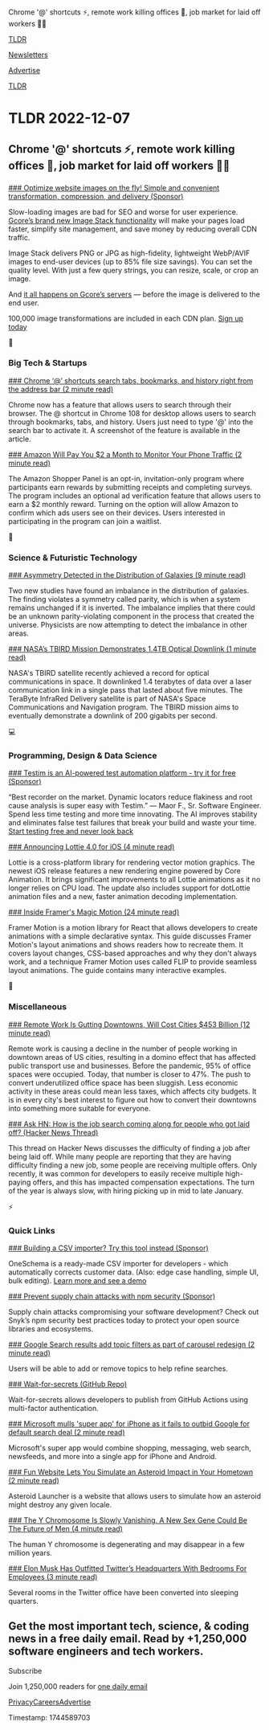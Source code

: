 Chrome '@' shortcuts ⚡, remote work killing offices 🏢, job market for laid off workers 👨‍💻

[TLDR](/)

[Newsletters](/newsletters)

[Advertise](https://advertise.tldr.tech/)

[TLDR](/)

# TLDR 2022-12-07

## Chrome '@' shortcuts ⚡, remote work killing offices 🏢, job market for laid off workers 👨‍💻

### 

[### Optimize website images on the fly! Simple and convenient transformation, compression, and delivery (Sponsor)](https://gcore.com/image-stack?utm_source=tldr&amp;utm_medium=email&amp;utm_campaign=image-stack-release)

Slow-loading images are bad for SEO and worse for user experience. [Gcore’s brand new Image Stack functionality](https://gcore.com/image-stack?utm_source=tldr&utm_medium=email&utm_campaign=image-stack-release) will make your pages load faster, simplify site management, and save money by reducing overall CDN traffic.

Image Stack delivers PNG or JPG as high-fidelity, lightweight WebP/AVIF images to end-user devices (up to 85% file size savings). You can set the quality level. With just a few query strings, you can resize, scale, or crop an image.

And [it all happens on Gcore’s servers](https://gcore.com/image-stack?utm_source=tldr&utm_medium=email&utm_campaign=image-stack-release) — before the image is delivered to the end user.

100,000 image transformations are included in each CDN plan. [Sign up today](https://gcore.com/image-stack?utm_source=tldr&utm_medium=email&utm_campaign=image-stack-release)

📱

### Big Tech & Startups

[### Chrome ‘@’ shortcuts search tabs, bookmarks, and history right from the address bar (2 minute read)](https://www.theverge.com/2022/12/6/23496839/google-chrome-site-search-shortcuts-tabs-bookmarks-history?utm_source=tldrnewsletter)

Chrome now has a feature that allows users to search through their browser. The @ shortcut in Chrome 108 for desktop allows users to search through bookmarks, tabs, and history. Users just need to type '@' into the search bar to activate it. A screenshot of the feature is available in the article.

[### Amazon Will Pay You $2 a Month to Monitor Your Phone Traffic (2 minute read)](https://gizmodo.com/amazon-ads-amazon-prime-jeff-bezos-online-shopping-1849858058?utm_source=tldrnewsletter)

The Amazon Shopper Panel is an opt-in, invitation-only program where participants earn rewards by submitting receipts and completing surveys. The program includes an optional ad verification feature that allows users to earn a $2 monthly reward. Turning on the option will allow Amazon to confirm which ads users see on their devices. Users interested in participating in the program can join a waitlist.

🚀

### Science & Futuristic Technology

[### Asymmetry Detected in the Distribution of Galaxies (9 minute read)](https://www.quantamagazine.org/asymmetry-detected-in-the-distribution-of-galaxies-20221205/?utm_source=tldrnewsletter)

Two new studies have found an imbalance in the distribution of galaxies. The finding violates a symmetry called parity, which is when a system remains unchanged if it is inverted. The imbalance implies that there could be an unknown parity-violating component in the process that created the universe. Physicists are now attempting to detect the imbalance in other areas.

[### NASA’s TBIRD Mission Demonstrates 1.4TB Optical Downlink (1 minute read)](https://www.satellitetoday.com/technology/2022/12/06/nasas-tbird-mission-demonstrates-1-4tb-optical-downlink/?utm_source=tldrnewsletter)

NASA's TBIRD satellite recently achieved a record for optical communications in space. It downlinked 1.4 terabytes of data over a laser communication link in a single pass that lasted about five minutes. The TeraByte InfraRed Delivery satellite is part of NASA's Space Communications and Navigation program. The TBIRD mission aims to eventually demonstrate a downlink of 200 gigabits per second.

💻

### Programming, Design & Data Science

[### Testim is an AI-powered test automation platform - try it for free (Sponsor)](https://go.testim.io/developer?utm_campaign=TLDR%20Newsletter&amp;utm_source=TLDR%20Newsletter&amp;utm_medium=newsletter&amp;utm_content=developer)

“Best recorder on the market. Dynamic locators reduce flakiness and root cause analysis is super easy with Testim.” — Maor F., Sr. Software Engineer. Spend less time testing and more time innovating. The AI improves stability and eliminates false test failures that break your build and waste your time. [Start testing free and never look back](https://go.testim.io/developer?utm_campaign=TLDR%20Newsletter&utm_source=TLDR%20Newsletter&utm_medium=newsletter&utm_content=developer)

[### Announcing Lottie 4.0 for iOS (4 minute read)](https://medium.com/airbnb-engineering/announcing-lottie-4-0-for-ios-d4d226862a54?utm_source=tldrnewsletter)

Lottie is a cross-platform library for rendering vector motion graphics. The newest iOS release features a new rendering engine powered by Core Animation. It brings significant improvements to all Lottie animations as it no longer relies on CPU load. The update also includes support for dotLottie animation files and a new, faster animation decoding implementation.

[### Inside Framer's Magic Motion (24 minute read)](https://www.nan.fyi/magic-motion?utm_source=tldrnewsletter)

Framer Motion is a motion library for React that allows developers to create animations with a simple declarative syntax. This guide discusses Framer Motion's layout animations and shows readers how to recreate them. It covers layout changes, CSS-based approaches and why they don't always work, and a technique Framer Motion uses called FLIP to provide seamless layout animations. The guide contains many interactive examples.

🎁

### Miscellaneous

[### Remote Work Is Gutting Downtowns, Will Cost Cities $453 Billion (12 minute read)](https://archive.ph/6zkB3?utm_source=tldrnewsletter)

Remote work is causing a decline in the number of people working in downtown areas of US cities, resulting in a domino effect that has affected public transport use and businesses. Before the pandemic, 95% of office spaces were occupied. Today, that number is closer to 47%. The push to convert underutilized office space has been sluggish. Less economic activity in these areas could mean less taxes, which affects city budgets. It is in every city's best interest to figure out how to convert their downtowns into something more suitable for everyone.

[### Ask HN: How is the job search coming along for people who got laid off? (Hacker News Thread)](https://news.ycombinator.com/item?id=33878209)

This thread on Hacker News discusses the difficulty of finding a job after being laid off. While many people are reporting that they are having difficulty finding a new job, some people are receiving multiple offers. Only recently, it was common for developers to easily receive multiple high-paying offers, and this has impacted compensation expectations. The turn of the year is always slow, with hiring picking up in mid to late January.

⚡

### Quick Links

[### Building a CSV importer? Try this tool instead (Sponsor)](https://www.oneschema.co/?utm_source=tldr&amp;utm_medium=newsletter&amp;utm_campaign=68233835)

OneSchema is a ready-made CSV importer for developers - which automatically corrects customer data. (Also: edge case handling, simple UI, bulk editing). [Learn more and see a demo](https://www.oneschema.co/?utm_source=tldr&utm_medium=newsletter&utm_campaign=68233835)

[### Prevent supply chain attacks with npm security (Sponsor)](https://snyk.io/blog/npm-security-preventing-supply-chain-attacks/?utm_campaign=AOM-2022&amp;utm_medium=Paid-Email&amp;utm_source=TLDR&amp;utm_content=npm-security-preventing-supply-chain-attacks)

Supply chain attacks compromising your software development? Check out Snyk’s npm security best practices today to protect your open source libraries and ecosystems.

[### Google Search results add topic filters as part of carousel redesign (2 minute read)](https://9to5google.com/2022/12/06/google-search-topic-filters/?utm_source=tldrnewsletter)

Users will be able to add or remove topics to help refine searches.

[### Wait-for-secrets (GitHub Repo)](https://github.com/step-security/wait-for-secrets?utm_source=tldrnewsletter)

Wait-for-secrets allows developers to publish from GitHub Actions using multi-factor authentication.

[### Microsoft mulls 'super app' for iPhone as it fails to outbid Google for default search deal (2 minute read)](https://9to5mac.com/2022/12/06/microsoft-bing-iphone-super-app-search/?utm_source=tldrnewsletter)

Microsoft's super app would combine shopping, messaging, web search, newsfeeds, and more into a single app for iPhone and Android.

[### Fun Website Lets You Simulate an Asteroid Impact in Your Hometown (2 minute read)](https://futurism.com/the-byte/website-simulate-asteroid-impact?utm_source=tldrnewsletter)

Asteroid Launcher is a website that allows users to simulate how an asteroid might destroy any given locale.

[### The Y Chromosome Is Slowly Vanishing. A New Sex Gene Could Be The Future of Men (4 minute read)](https://www.sciencealert.com/the-y-chromosome-is-slowly-vanishing-a-new-sex-gene-could-be-the-future-of-men?utm_source=tldrnewsletter)

The human Y chromosome is degenerating and may disappear in a few million years.

[### Elon Musk Has Outfitted Twitter’s Headquarters With Bedrooms For Employees (3 minute read)](https://www.forbes.com/sites/cyrusfarivar/2022/12/05/elon-musk-twitter-bedrooms/?sh=16352281d791?utm_source=tldrnewsletter)

Several rooms in the Twitter office have been converted into sleeping quarters.

## Get the most important tech, science, & coding news in a free daily email. Read by +1,250,000 software engineers and tech workers.

Subscribe

Join 1,250,000 readers for [one daily email](/api/latest/tech)

[Privacy](/privacy)[Careers](https://jobs.ashbyhq.com/tldr.tech)[Advertise](/tech/advertise)

Timestamp: 1744589703